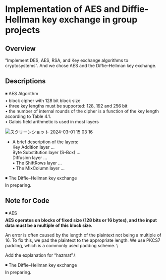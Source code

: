 # Implementation of AES and Diffie-Hellman key exchange in group projects

## Overview
”Implement DES, AES, RSA, and Key exchange algorithms to cryptosystems”. And we chose AES and the Diffie–Hellman key exchange.

## Descriptions
◾️ AES Algorithm\
•	 block cipher with 128 bit block size 
\
•	 three key lengths must be supported: 128, 192 and 256 bit 
\
•	 the number of internal rounds of the cipher is a function of the key length according to Table 4.1. 
\
•	 Galois field arithmetic is used in most layers

![スクリーンショット 2024-03-01 15 03 16](https://github.com/group-project-for-cryptography/CSCI663_group_d_2/assets/58361623/751b03b1-5e45-47e7-a65b-87f34e227262)

- A brief description of the layers: \
Key Addition layer ...\
Byte Substitution layer (S-Box) ...\
Diffusion layer ...\
•	The ShiftRows layer ...\
•	The MixColumn layer ...

◾️ The Diffie–Hellman key exchange\
In preparing.

## Note for Code
◾️ AES\
**AES operates on blocks of fixed size (128 bits or 16 bytes), and the input data must be a multiple of this block size.**

An error is often caused by the length of the plaintext not being a multiple of 16. To fix this, we pad the plaintext to the appropriate length. We use PKCS7 padding, which is a commonly used padding scheme. \

Add the explanation for “hazmat”.\

◾️ The Diffie–Hellman key exchange\
In preparing.
